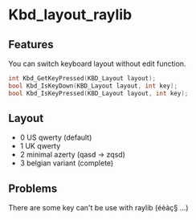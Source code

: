# Kbd_layout_raylib
## Features
  You can switch keyboard layout without edit function.
  ```cpp
int Kbd_GetKeyPressed(KBD_Layout layout);
bool Kbd_IsKeyDown(KBD_Layout layout, int key);
bool Kbd_IsKeyPressed(KBD_Layout layout, int key);
  ```
## Layout
- 0 US qwerty (default)
- 1 UK qwerty
- 2 minimal azerty (qasd -> zqsd)
- 3 belgian variant (complete)

## Problems
There are some key can't be use with raylib (éèàç§ ...) 

